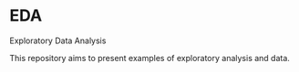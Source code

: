 # EDA
Exploratory Data Analysis

This repository aims to present examples of exploratory analysis and data.

